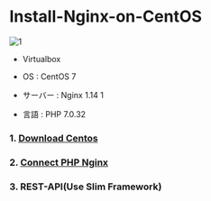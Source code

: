 # Install-Nginx-on-CentOS

![1](https://user-images.githubusercontent.com/43987455/48970810-25fc2200-f054-11e8-925b-05bf54db256d.JPG)

* Virtualbox

* OS : CentOS 7

* サーバー : Nginx 1.14 1

* 言語 : PHP 7.0.32


### 1. [Download Centos](https://github.com/JWLEE0425/Install-Nginx-on-CentOS/blob/master/DownloadCentOS.md)
### 2. [Connect PHP Nginx](https://github.com/JWLEE0425/Install-Nginx-on-CentOS/blob/master/Connect-PHP-Nginx.md)
### 3. REST-API(Use Slim Framework)

